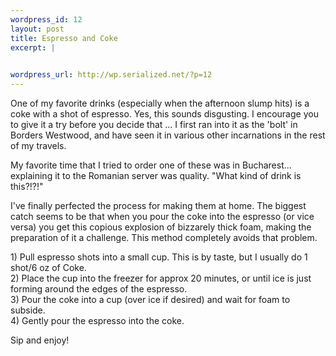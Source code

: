 ```yaml
--- 
wordpress_id: 12
layout: post
title: Espresso and Coke
excerpt: |
  

wordpress_url: http://wp.serialized.net/?p=12
---
```

<p>One of my favorite drinks (especially when the afternoon slump hits) is a coke with a shot of espresso. Yes, this sounds disgusting. I encourage you to give it a try before you decide that ... I first ran into it as the &#39;bolt&#39; in Borders Westwood, and have seen it in various other incarnations in the rest of my travels.</p>

<p>My favorite time that I tried to order one of these was in Bucharest... explaining it to the Romanian server was quality. "What kind of drink is this?!?!"</p>

<p>I&#39;ve finally perfected the process for making them at home. The biggest catch seems to be that when you pour the coke into the espresso (or vice versa) you get this copious explosion of bizzarely thick foam, making the preparation of it a challenge. This method completely avoids that problem.</p>

<p>1) Pull espresso shots into a small cup. This is by taste, but I usually do 1 shot/6 oz of Coke.<br />
2) Place the cup into the freezer for approx 20 minutes, or until ice is just forming around the edges of the espresso.<br />
3) Pour the coke into a cup (over ice if desired) and wait for foam to subside.<br />
4) Gently pour the espresso into the coke.</p>

<p>Sip and enjoy!</p>
